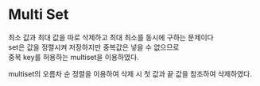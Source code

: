 # Multi Set

최소 값과 최대 값을 따로 삭제하고 최대 최소를 동시에 구하는 문제이다 <br>
set은 값을 정렬시켜 저장하지만 중복값은 넣을 수 없으므로<br>
중복 key를 허용하는 multiset을 이용하였다.<br>

multiset의 오름차 순 정렬을 이용하여 삭제 시 첫 값과 끝 값을 참조하여 삭제하였다.
